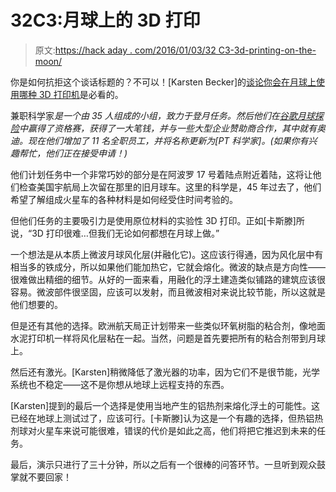 # 32C3:月球上的 3D 打印

> 原文:[https://hack aday . com/2016/01/03/32 C3-3d-printing-on-the-moon/](https://hackaday.com/2016/01/03/32c3-3d-printing-on-the-moon/)

你是如何抗拒这个谈话标题的？不可以！[Karsten Becker]的[谈论你会在月球上使用哪种 3D 打印机](https://media.ccc.de/v/32c3-7336-3d_printing_on_the_moon)是必看的。

兼职科学家*是一个由 35 人组成的小组，致力于登月任务。然后他们在[谷歌月球探险](http://lunar.xprize.org/)中赢得了资格赛，获得了一大笔钱，并与一些大型企业赞助商合作，其中就有奥迪。现在他们增加了 11 名全职员工，并将名称更新为[PT 科学家]。(如果你有兴趣帮忙，他们正在接受申请！)*

他们计划任务中一个非常巧妙的部分是在阿波罗 17 号着陆点附近着陆，这将让他们检查美国宇航局上次留在那里的旧月球车。这里的科学是，45 年过去了，他们希望了解组成火星车的各种材料是如何经受住时间考验的。

但他们任务的主要吸引力是使用原位材料的实验性 3D 打印。正如[卡斯滕]所说，“3D 打印很难…但我们无论如何都想在月球上做。”

一个想法是从本质上微波月球风化层(并融化它)。这应该行得通，因为风化层中有相当多的铁成分，所以如果他们能加热它，它就会熔化。微波的缺点是方向性——很难做出精细的细节。从好的一面来看，用融化的浮土建造类似铺路的建筑应该很容易。微波部件很坚固，应该可以发射，而且微波相对来说比较节能，所以这就是他们想要的。

但是还有其他的选择。欧洲航天局正计划带来一些类似环氧树脂的粘合剂，像地面水泥打印机一样将风化层粘在一起。当然，问题是首先要把所有的粘合剂带到月球上。

然后还有激光。[Karsten]稍微降低了激光器的功率，因为它们不是很节能，光学系统也不稳定——这不是你想从地球上远程支持的东西。

[Karsten]提到的最后一个选择是使用当地产生的铝热剂来熔化浮土的可能性。这已经在地球上测试过了，应该可行。[卡斯滕]认为这是一个有趣的选择，但热铝热剂球对火星车来说可能很难，错误的代价是如此之高，他们将把它推迟到未来的任务。

最后，演示只进行了三十分钟，所以之后有一个很棒的问答环节。一旦听到观众鼓掌就不要回家！